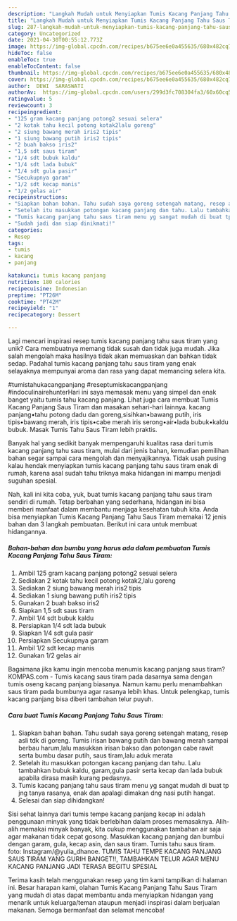 ```yaml
---
description: "Langkah Mudah untuk Menyiapkan Tumis Kacang Panjang Tahu Saus Tiram Anti Gagal"
title: "Langkah Mudah untuk Menyiapkan Tumis Kacang Panjang Tahu Saus Tiram Anti Gagal"
slug: 287-langkah-mudah-untuk-menyiapkan-tumis-kacang-panjang-tahu-saus-tiram-anti-gagal
category: Uncategorized
date: 2021-04-30T00:55:12.773Z
image: https://img-global.cpcdn.com/recipes/b675ee6e0a455635/680x482cq70/tumis-kacang-panjang-tahu-saus-tiram-foto-resep-utama.jpg
hideToc: false
enableToc: true
enableTocContent: false
thumbnail: https://img-global.cpcdn.com/recipes/b675ee6e0a455635/680x482cq70/tumis-kacang-panjang-tahu-saus-tiram-foto-resep-utama.jpg
cover: https://img-global.cpcdn.com/recipes/b675ee6e0a455635/680x482cq70/tumis-kacang-panjang-tahu-saus-tiram-foto-resep-utama.jpg
author:  DEWI  SARASWATI
authorAv:  https://img-global.cpcdn.com/users/299d3fc708304fa3/60x60cq50/avatar.jpg
ratingvalue: 5
reviewcount: 3
recipeingredient:
- "125 gram kacang panjang potong2 sesuai selera"
- "2 kotak tahu kecil potong kotak2lalu goreng"
- "2 siung bawang merah iris2 tipis"
- "1 siung bawang putih iris2 tipis"
- "2 buah bakso iris2"
- "1,5 sdt saus tiram"
- "1/4 sdt bubuk kaldu"
- "1/4 sdt lada bubuk"
- "1/4 sdt gula pasir"
- "Secukupnya garam"
- "1/2 sdt kecap manis"
- "1/2 gelas air"
recipeinstructions:
- "Siapkan bahan bahan. Tahu sudah saya goreng setengah matang, resep asli tdk di goreng. Tumis irisan bawang putih dan bawang merah sampai berbau harum,lalu masukkan irisan bakso dan potongan cabe rawit serta bumbu dasar putih, saus tiram,lalu aduk merata"
- "Setelah itu masukkan potongan kacang panjang dan tahu. Lalu tambahkan bubuk kaldu, garam,gula pasir serta kecap dan lada bubuk apabila dirasa masih kurang pedasnya."
- "Tumis kacang panjang tahu saus tiram menu yg sangat mudah di buat tp jng tanya rasanya, enak dan apalagi dimakan dng nasi putih hangat."
- "Sudah jadi dan siap dinikmati!"
categories:
- Resep
tags:
- tumis
- kacang
- panjang

katakunci: tumis kacang panjang 
nutrition: 180 calories
recipecuisine: Indonesian
preptime: "PT26M"
cooktime: "PT42M"
recipeyield: "1"
recipecategory: Dessert

---
```



Lagi mencari inspirasi resep tumis kacang panjang tahu saus tiram yang unik? Cara membuatnya memang tidak susah dan tidak juga mudah. Jika salah mengolah maka hasilnya tidak akan memuaskan dan bahkan tidak sedap. Padahal tumis kacang panjang tahu saus tiram yang enak selayaknya mempunyai aroma dan rasa yang dapat memancing selera kita.


#tumistahukacangpanjang #reseptumiskacangpanjang #indoculinairehunterHari ini saya memasak menu yang simpel dan enak banget yaitu tumis tahu kacang panjang. Lihat juga cara membuat Tumis Kacang Panjang Saus Tiram dan masakan sehari-hari lainnya. kacang panjang•tahu potong dadu dan goreng,sisihkan•bawang putih, iris tipis•bawang merah, iris tipis•cabe merah iris serong•air•lada bubuk•kaldu bubuk. Masak Tumis Tahu Saus Tiram lebih praktis.

Banyak hal yang sedikit banyak mempengaruhi kualitas rasa dari tumis kacang panjang tahu saus tiram, mulai dari jenis bahan, kemudian pemilihan bahan segar sampai cara mengolah dan menyajikannya. Tidak usah pusing kalau hendak menyiapkan tumis kacang panjang tahu saus tiram enak di rumah, karena asal sudah tahu triknya maka hidangan ini mampu menjadi suguhan spesial.


Nah, kali ini kita coba, yuk, buat tumis kacang panjang tahu saus tiram sendiri di rumah. Tetap berbahan yang sederhana, hidangan ini bisa memberi manfaat dalam membantu menjaga kesehatan tubuh kita. Anda bisa menyiapkan Tumis Kacang Panjang Tahu Saus Tiram memakai 12 jenis bahan dan 3 langkah pembuatan. Berikut ini cara untuk membuat hidangannya.

<!--inarticleads1-->

##### Bahan-bahan dan bumbu yang harus ada dalam pembuatan Tumis Kacang Panjang Tahu Saus Tiram:

1. Ambil 125 gram kacang panjang potong2 sesuai selera
1. Sediakan 2 kotak tahu kecil potong kotak2,lalu goreng
1. Sediakan 2 siung bawang merah iris2 tipis
1. Sediakan 1 siung bawang putih iris2 tipis
1. Gunakan 2 buah bakso iris2
1. Siapkan 1,5 sdt saus tiram
1. Ambil 1/4 sdt bubuk kaldu
1. Persiapkan 1/4 sdt lada bubuk
1. Siapkan 1/4 sdt gula pasir
1. Persiapkan Secukupnya garam
1. Ambil 1/2 sdt kecap manis
1. Gunakan 1/2 gelas air


Bagaimana jika kamu ingin mencoba menumis kacang panjang saus tiram? KOMPAS.com - Tumis kacang saus tiram pada dasarnya sama dengan tumis oseng kacang panjang biasanya. Namun kamu perlu menambahkan saus tiram pada bumbunya agar rasanya lebih khas. Untuk pelengkap, tumis kacang panjang bisa diberi tambahan telur puyuh. 

<!--inarticleads2-->

##### Cara buat Tumis Kacang Panjang Tahu Saus Tiram:

1. Siapkan bahan bahan. Tahu sudah saya goreng setengah matang, resep asli tdk di goreng. Tumis irisan bawang putih dan bawang merah sampai berbau harum,lalu masukkan irisan bakso dan potongan cabe rawit serta bumbu dasar putih, saus tiram,lalu aduk merata
1. Setelah itu masukkan potongan kacang panjang dan tahu. Lalu tambahkan bubuk kaldu, garam,gula pasir serta kecap dan lada bubuk apabila dirasa masih kurang pedasnya.
1. Tumis kacang panjang tahu saus tiram menu yg sangat mudah di buat tp jng tanya rasanya, enak dan apalagi dimakan dng nasi putih hangat.
1. Selesai dan siap dihidangkan!

Sisi sehat lainnya dari tumis tempe kacang panjang kecap ini adalah penggunaan minyak yang tidak berlebihan dalam proses memasaknya. Alih-alih memakai minyak banyak, kita cukup menggunakan tambahan air saja agar makanan tidak cepat gosong. Masukkan kacang panjang dan bumbui dengan garam, gula, kecap asin, dan saus tiram. Tumis tahu saus tiram. foto: Instagram/@yulia_dhanoe. TUMIS TAHU TEMPE KACANG PANJANG SAUS TIRAM YANG GURIH BANGET!!, TAMBAHKAN TELUR AGAR MENU KACANG PANJANG JADI TERASA BEGITU SPESIAL 

Terima kasih telah menggunakan resep yang tim kami tampilkan di halaman ini. Besar harapan kami, olahan Tumis Kacang Panjang Tahu Saus Tiram yang mudah di atas dapat membantu anda menyiapkan hidangan yang menarik untuk keluarga/teman ataupun menjadi inspirasi dalam berjualan makanan. Semoga bermanfaat dan selamat mencoba!

